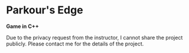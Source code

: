 # Parkour's Edge
**Game in C++**

Due to the privacy request from the instructor, I cannot share the project publicly. Please contact me for the details of the project.
